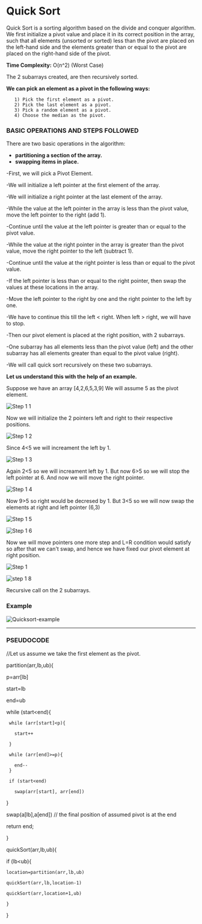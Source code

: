 # Quick Sort
Quick Sort is a sorting algorithm based on the divide and conquer algorithm. We first initialize a pivot value and place it in its correct position in the array, such that all elements (unsorted or sorted) less than the pivot are placed on the left-hand side and the elements greater than or equal to the pivot are placed on the right-hand side of the pivot.

**Time Complexity:**  O(n^2) (Worst Case)

The 2 subarrays created, are then recursively sorted.

**We can pick an element as a pivot in the following ways:**

       1) Pick the first element as a pivot.
       2) Pick the last element as a pivot.
       3) Pick a random element as a pivot.
       4) Choose the median as the pivot.
 
### BASIC OPERATIONS AND STEPS FOLLOWED ### 
There are two basic operations in the algorithm:

* **partitioning a section of the array.** 
* **swapping items in place.**


-First, we will pick a Pivot Element.

-We will initialize a left pointer at the first element of the array.

-We will initialize a right pointer at the last element of the array. 

-While the value at the left pointer in the array is less than the pivot value, move the left pointer to the right (add 1). 

-Continue until the value at the left pointer is greater than or equal to the pivot value.

-While the value at the right pointer in the array is greater than the pivot value, move the right pointer to the left (subtract 1).

-Continue until the value at the right pointer is less than or equal to the pivot value.

-If the left pointer is less than or equal to the right pointer, then swap the values at these locations in the array.

-Move the left pointer to the right by one and the right pointer to the left by one.

-We have to continue this till the left < right. When left > right, we will have to stop. 

-Then our pivot element is placed at the right position, with 2 subarrays. 

-One subarray has all elements less than the pivot value (left) and the other subarray has all elements greater than equal to the pivot value (right).

-We will call quick sort recursively on these two subarrays. 


**Let us understand this with the help of an example.**

Suppose we have an array [4,2,6,5,3,9] We will assume 5 as the pivot element. 

![Step 1 1](https://user-images.githubusercontent.com/98229024/200398055-78ce1c56-c06f-4121-a995-d7979f7e1c05.png)

Now we will initialize the 2 pointers left and right to their respective positions. 

![Step 1 2](https://user-images.githubusercontent.com/98229024/200398298-e9725127-cae1-4c6d-9334-c86dbf9c6ba0.png)

Since 4<5 we will increament the left by 1. 

![Step 1 3](https://user-images.githubusercontent.com/98229024/200398887-8256405e-88f7-403a-b5b8-28b1fa8edbcf.png)

Again 2<5 so we will increament left by 1. But now 6>5 so we will stop the left pointer at 6. And now we will move the right pointer. 

![Step 1 4](https://user-images.githubusercontent.com/98229024/200399157-3af202e9-4a16-489f-b8d0-ab274145fa0f.png)

Now 9>5 so right would be decresed by 1. But 3<5 so we will now swap the elements at right and left pointer (6,3)

![Step 1 5](https://user-images.githubusercontent.com/98229024/200399452-04d59ec7-c406-4033-bc61-52048aa180bd.png)

![Step 1 6](https://user-images.githubusercontent.com/98229024/200399515-6ac549f1-72fa-4af2-9b53-223d57b0375c.png)

Now we will move pointers one more step and L=R condition would satisfy so after that we can't swap, and hence we have fixed our pivot element at right position. 

![Step 1](https://user-images.githubusercontent.com/98229024/200400331-19883915-f789-43b0-9086-dc173f5a388d.png)

![step 1 8](https://user-images.githubusercontent.com/98229024/200400381-925c2acb-bac3-4ffc-b982-d55313f50192.png)

Recursive call on the 2 subarrays.
### Example ###
![Quicksort-example](https://user-images.githubusercontent.com/98210740/211071453-c61bd2f4-4291-476a-ac34-18d38125e88a.gif)
________________________________________________
### PSEUDOCODE ### 

//Let us assume we take the first element as the pivot. 

partition(arr,lb,ub){

  p=arr[lb]
  
  start=lb
  
  end=ub
  
  while (start<end){
  
     while (arr[start]<p){
     
       start++
     
     }
     
     while (arr[end]>=p){
     
       end--
     }
     
     if (start<end)
     
       swap(arr[start], arr[end])
  }
  
  swap(a[lb],a[end]) // the final position of assumed pivot is at the end
  
  return end;

}

quickSort(arr,lb,ub){

  if (lb<ub){
  
    location=partition(arr,lb,ub)
    
    quickSort(arr,lb,location-1)
    
    quickSort(arr,location+1,ub)
    
    }

}








